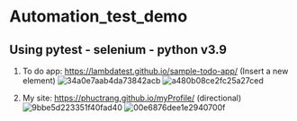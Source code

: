 # Automation_test_demo
## Using pytest - selenium - python v3.9
1. To do app: https://lambdatest.github.io/sample-todo-app/
(Insert a new element)
![34a0e7aab4da73842acb](https://user-images.githubusercontent.com/56389219/194338065-1047666b-1742-4940-9feb-c2652da3e513.jpg)
![a480b08ce2fc25a27ced](https://user-images.githubusercontent.com/56389219/194338106-9af125b7-d28e-43fd-bab2-a26bb473fea7.jpg)

2. My site: https://phuctrang.github.io/myProfile/
(directional)
![9bbe5d223351f40fad40](https://user-images.githubusercontent.com/56389219/194338471-98b8e07b-a75a-4213-8d2e-9fdb4c01737d.jpg)
![00e6876dee1e2940700f](https://user-images.githubusercontent.com/56389219/194338495-dfbbe188-ec3e-403e-bcf4-fa6fec170738.jpg)
